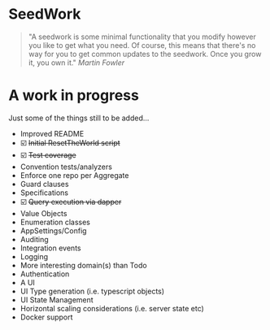 ﻿# SeedWork

> "A seedwork is some minimal functionality that you modify however you like to get what you need. Of course, this means that there's no way for you to get common updates to the seedwork. Once you grow it, you own it." _Martin Fowler_

# A work in progress

Just some of the things still to be added...

- Improved README
- ☑️ ~~Initial ResetTheWorld script~~
- ☑️ ~~Test coverage~~
- Convention tests/analyzers
- Enforce one repo per Aggregate
- Guard clauses
- Specifications
- ☑️ ~~Query execution via dapper~~
- Value Objects
- Enumeration classes
- AppSettings/Config
- Auditing
- Integration events
- Logging
- More interesting domain(s) than Todo
- Authentication
- A UI
- UI Type generation (i.e. typescript objects)
- UI State Management
- Horizontal scaling considerations (i.e. server state etc)
- Docker support
